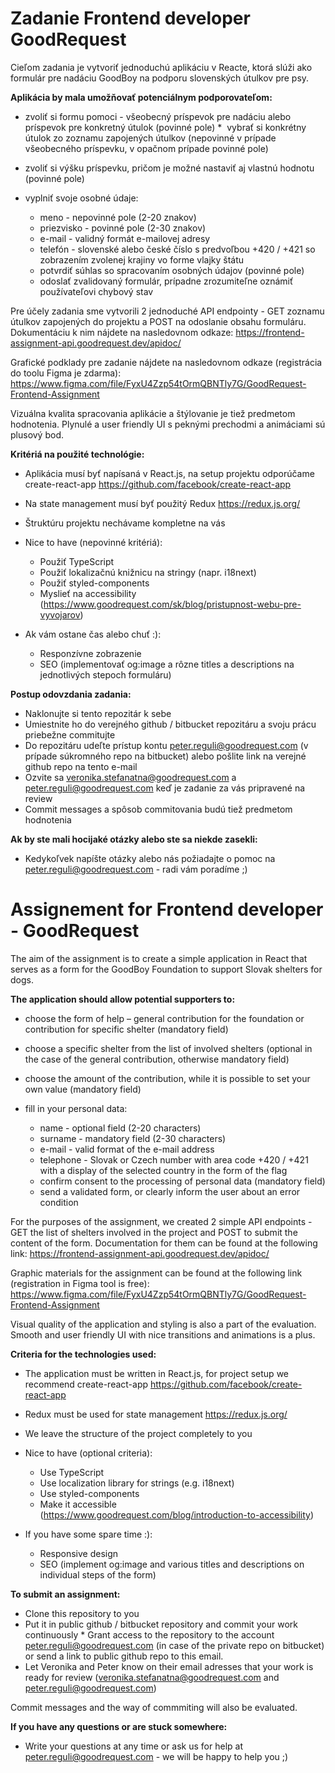 # Zadanie Frontend developer GoodRequest

Cieľom zadania je vytvoriť jednoduchú aplikáciu v Reacte, ktorá slúži ako formulár pre nadáciu GoodBoy na podporu slovenských útulkov pre psy. 

**Aplikácia by mala umožňovať potenciálnym podporovateľom:**

*  zvoliť si formu pomoci - všeobecný príspevok pre nadáciu alebo príspevok pre konkretný útulok (povinné pole)
*  vybrať si konkrétny útulok zo zoznamu zapojených útulkov (nepovinné v prípade všeobecného príspevku, v opačnom prípade povinné pole)
*  zvoliť si výšku príspevku, pričom je možné nastaviť aj vlastnú hodnotu (povinné pole)
*  vyplniť svoje osobné údaje:

    *  meno - nepovinné pole (2-20 znakov)
    *  priezvisko - povinné pole (2-30 znakov)
    *  e-mail - validný formát e-mailovej adresy
    *  telefón - slovenské alebo české číslo s predvoľbou +420 / +421 so zobrazením zvolenej krajiny vo forme vlajky štátu
    *  potvrdiť súhlas so spracovaním osobných údajov (povinné pole)
    *  odoslať zvalidovaný formulár, prípadne zrozumiteľne oznámiť používateľovi chybový stav

Pre účely zadania sme vytvorili 2 jednoduché API endpointy - GET zoznamu útulkov zapojených do projektu a POST na odoslanie obsahu formuláru. Dokumentáciu k nim nájdete na nasledovnom odkaze: https://frontend-assignment-api.goodrequest.dev/apidoc/

Grafické podklady pre zadanie nájdete na nasledovnom odkaze (registrácia do toolu Figma je zdarma):
https://www.figma.com/file/FyxU4Zzp54tOrmQBNTly7G/GoodRequest-Frontend-Assignment

Vizuálna kvalita spracovania aplikácie a štýlovanie je tiež predmetom hodnotenia. Plynulé a user friendly UI s peknými prechodmi a animáciami sú plusový bod.

**Kritériá na použité technológie:**

*  Aplikácia musí byť napísaná v React.js, na setup projektu odporúčame create-react-app https://github.com/facebook/create-react-app
*  Na state management musí byť použitý Redux https://redux.js.org/ 
*  Štruktúru projektu nechávame kompletne na vás
*  Nice to have (nepovinné kritériá):

    *  Použiť TypeScript
    *  Použiť lokalizačnú knižnicu na stringy (napr. i18next)
    *  Použiť styled-components
    *  Myslieť na accessibility (https://www.goodrequest.com/sk/blog/pristupnost-webu-pre-vyvojarov)
    
*  Ak vám ostane čas alebo chuť :):

    *  Responzívne zobrazenie
    *  SEO (implementovať og:image a rôzne titles a descriptions na jednotlivých stepoch formuláru)
    
**Postup odovzdania zadania:**

* Naklonujte si tento repozitár k sebe
* Umiestnite ho do verejného github / bitbucket repozitáru a svoju prácu priebežne commitujte
* Do repozitáru udeľte prístup kontu peter.reguli@goodrequest.com (v prípade súkromného repo na bitbucket) alebo pošlite link na verejné github repo na tento e-mail
* Ozvite sa veronika.stefanatna@goodrequest.com a peter.reguli@goodrequest.com keď je zadanie za vás pripravené na review
* Commit messages a spôsob commitovania budú tiež predmetom hodnotenia

**Ak by ste mali hocijaké otázky alebo ste sa niekde zasekli:**

* Kedykoľvek napíšte otázky alebo nás požiadajte o pomoc na peter.reguli@goodrequest.com - radi vám poradíme ;)

# Assignement for Frontend developer - GoodRequest

The aim of the assignment is to create a simple application in React that serves as a form for the GoodBoy Foundation to support Slovak shelters for dogs. 

**The application should allow potential supporters to:**

* choose the form of help – general contribution for the foundation or contribution for specific shelter (mandatory field)
* choose a specific shelter from the list of involved shelters (optional in the case of the general contribution, otherwise mandatory field)
* choose the amount of the contribution, while it is possible to set your own value (mandatory field)
* fill in your personal data:

    *  name - optional field (2-20 characters)
    *  surname - mandatory field (2-30 characters)
    *  e-mail - valid format of the e-mail address
    *  telephone - Slovak or Czech number with area code +420 / +421 with a display of the selected country in the form of the flag
    *  confirm consent to the processing of personal data (mandatory field)
    *  send a validated form, or clearly inform the user about an error condition
    
For the purposes of the assignment, we created 2 simple API endpoints - GET the list of shelters involved in the project and POST to submit the content of the form. Documentation for them can be found at the following link: https://frontend-assignment-api.goodrequest.dev/apidoc/

Graphic materials for the assignment can be found at the following link (registration in Figma tool is free): https://www.figma.com/file/FyxU4Zzp54tOrmQBNTly7G/GoodRequest-Frontend-Assignment

Visual quality of the application and styling is also a part of the evaluation. Smooth and user friendly UI with nice transitions and animations is a plus.

**Criteria for the technologies used:**

* The application must be written in React.js, for project setup we recommend create-react-app https://github.com/facebook/create-react-app
* Redux must be used for state management https://redux.js.org/
* We leave the structure of the project completely to you
* Nice to have (optional criteria):

    *  Use TypeScript
    *  Use localization library for strings (e.g. i18next)
    *  Use styled-components
    *  Make it accessible (https://www.goodrequest.com/blog/introduction-to-accessibility)
    
* If you have some spare time :):

    *  Responsive design
    *  SEO (implement og:image and various titles and descriptions on individual steps of the form)
    
**To submit an assignment:**

* Clone this repository to you
* Put it in public github / bitbucket repository and commit your work continuously
* Grant access to the repository to the account peter.reguli@goodrequest.com (in case of the private repo on bitbucket) or send a link to public github repo to this email.
* Let Veronika and Peter know on their email adresses that your work is ready for review (veronika.stefanatna@goodrequest.com and peter.reguli@goodrequest.com)

Commit messages and the way of commmiting will also be evaluated.

**If you have any questions or are stuck somewhere:**

* Write your questions at any time or ask us for help at peter.reguli@goodrequest.com - we will be happy to help you ;)

